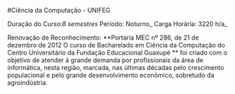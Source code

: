 #Ciência da Computação - UNIFEG


Duração do Curso:_8 semestres_
Período: Noturno_
Carga Horária: 3220 h/a_
 
Renovação de Reconhecimento: **Portaria MEC nº 286, de 21 de dezembro de 2012 O curso de Bacharelado em Ciência da Computação do Centro Universitário da Fundação Educacional Guaxupé **  foi criado com o objetivo de atender à grande demanda por profissionais da área de informática, nesta região, marcada, nas últimas décadas pelo crescimento populacional e pelo grande desenvolvimento econômico, sobretudo da agroindústria. 
